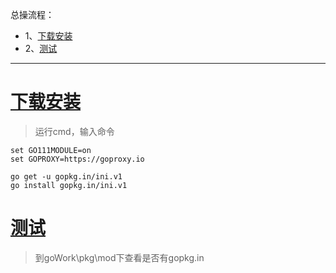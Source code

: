 总操流程：
- 1、[下载安装](#go-01)
- 2、[测试](#go-02)

***

# <a name="go-01" href="#" >下载安装</a>

> 运行cmd，输入命令

```shell
set GO111MODULE=on
set GOPROXY=https://goproxy.io

go get -u gopkg.in/ini.v1
go install gopkg.in/ini.v1

```

# <a name="go-02" href="#" >测试</a>

> 到goWork\pkg\mod下查看是否有gopkg.in

